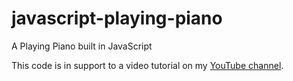 # javascript-playing-piano
A Playing Piano built in JavaScript

This code is in support to a video tutorial on my [YouTube channel](https://www.youtube.com/c/AniaKub%C3%B3w).
